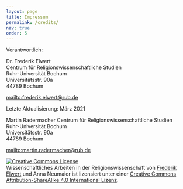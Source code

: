 ```yaml
---
layout: page
title: Impressum
permalink: /credits/
nav: true
order: 5
---
```


Verantwortlich:

Dr. Frederik Elwert  
Centrum für Religionswissenschaftliche Studien  
Ruhr-Universität Bochum  
Universitätsstr. 90a  
44789 Bochum

<mailto:frederik.elwert@rub.de>

Letzte Aktualisierung: März 2021

Martin Radermacher
Centrum für Religionswissenschaftliche Studien  
Ruhr-Universität Bochum  
Universitätsstr. 90a  
44789 Bochum

<mailto:martin.radermacher@rub.de>

<a rel="license" href="http://creativecommons.org/licenses/by-sa/4.0/"><img alt="Creative Commons License" style="border-width:0" src="https://i.creativecommons.org/l/by-sa/4.0/88x31.png" /></a><br /><span xmlns:dct="http://purl.org/dc/terms/" href="http://purl.org/dc/dcmitype/Text" property="dct:title" rel="dct:type">Wissenschaftliches Arbeiten in der Religionswissenschaft</span> von <a xmlns:cc="http://creativecommons.org/ns#" href="http://orcid.org/0000-0001-9149-9377" property="cc:attributionName" rel="cc:attributionURL">Frederik Elwert</a> und <span xmlns:cc="http://creativecommons.org/ns#" property="cc:attributionName">Anna Neumaier</span> ist lizensiert unter einer <a rel="license" href="http://creativecommons.org/licenses/by-sa/4.0/">Creative Commons Attribution-ShareAlike 4.0 International Lizenz</a>.
